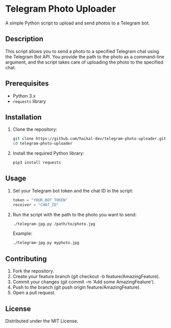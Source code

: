 # Telegram Photo Uploader

A simple Python script to upload and send photos to a Telegram bot.

## Description

This script allows you to send a photo to a specified Telegram chat using the Telegram Bot API. You provide the path to the photo as a command-line argument, and the script takes care of uploading the photo to the specified chat.

## Prerequisites

- Python 3.x
- `requests` library

## Installation

1. Clone the repository:

    ```bash
    git clone https://github.com/haikal-dev/telegram-photo-uploader.git
    cd telegram-photo-uploader
    ```

2. Install the required Python library:

    ```bash
    pip3 install requests
    ```

## Usage

1. Set your Telegram bot token and the chat ID in the script:

    ```python
    token = "YOUR_BOT_TOKEN"
    receiver = "CHAT_ID"
    ```

2. Run the script with the path to the photo you want to send:

    ```bash
    ./telegram-jpg.py /path/to/photo.jpg
    ```

    Example:

    ```bash
    ./telegram-jpg.py myphoto.jpg
    ```

## Contributing
1. Fork the repository.
2. Create your feature branch (git checkout -b feature/AmazingFeature).
3. Commit your changes (git commit -m 'Add some AmazingFeature').
4. Push to the branch (git push origin feature/AmazingFeature).
5. Open a pull request.

## License

Distributed under the MIT License.